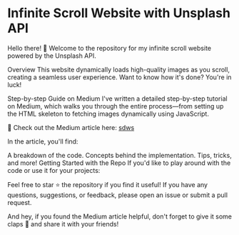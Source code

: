 
# Infinite Scroll Website with Unsplash API
Hello there! 👋 Welcome to the repository for my infinite scroll website powered by the Unsplash API.

Overview
This website dynamically loads high-quality images as you scroll, creating a seamless user experience. Want to know how it's done? You're in luck!

Step-by-step Guide on Medium
I've written a detailed step-by-step tutorial on Medium, which walks you through the entire process—from setting up the HTML skeleton to fetching images dynamically using JavaScript.

🔗 Check out the Medium article here: [sdws]([url](https://medium.com/@theyloac/infinity-scroll-using-unsplash-api-1c56399a21d5))

In the article, you'll find:

A breakdown of the code.
Concepts behind the implementation.
Tips, tricks, and more!
Getting Started with the Repo
If you'd like to play around with the code or use it for your projects:


Feel free to star ⭐ the repository if you find it useful! If you have any questions, suggestions, or feedback, please open an issue or submit a pull request.

And hey, if you found the Medium article helpful, don't forget to give it some claps 👏 and share it with your friends!

